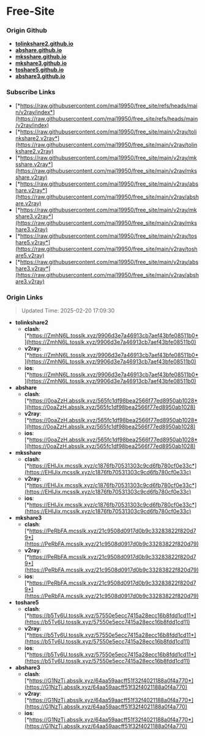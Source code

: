 # Free-Site

### Origin Github

- [**tolinkshare2.github.io**](https://github.com/tolinkshare2/tolinkshare2.github.io)
- [**abshare.github.io**](https://github.com/abshare/abshare.github.io)
- [**mksshare.github.io**](https://github.com/mksshare/mksshare.github.io)
- [**mkshare3.github.io**](https://github.com/mkshare3/mkshare3.github.io)
- [**toshare5.github.io**](https://github.com/toshare5/toshare5.github.io)
- [**abshare3.github.io**](https://github.com/abshare3/abshare3.github.io)

### Subscribe Links

- [*https://raw.githubusercontent.com/mai19950/free_site/refs/heads/main/v2ray/index*](https://raw.githubusercontent.com/mai19950/free_site/refs/heads/main/v2ray/index)
- [*https://raw.githubusercontent.com/mai19950/free_site/main/v2ray/tolinkshare2.v2ray*](https://raw.githubusercontent.com/mai19950/free_site/main/v2ray/tolinkshare2.v2ray)
- [*https://raw.githubusercontent.com/mai19950/free_site/main/v2ray/mksshare.v2ray*](https://raw.githubusercontent.com/mai19950/free_site/main/v2ray/mksshare.v2ray)
- [*https://raw.githubusercontent.com/mai19950/free_site/main/v2ray/abshare.v2ray*](https://raw.githubusercontent.com/mai19950/free_site/main/v2ray/abshare.v2ray)
- [*https://raw.githubusercontent.com/mai19950/free_site/main/v2ray/mkshare3.v2ray*](https://raw.githubusercontent.com/mai19950/free_site/main/v2ray/mkshare3.v2ray)
- [*https://raw.githubusercontent.com/mai19950/free_site/main/v2ray/toshare5.v2ray*](https://raw.githubusercontent.com/mai19950/free_site/main/v2ray/toshare5.v2ray)
- [*https://raw.githubusercontent.com/mai19950/free_site/main/v2ray/abshare3.v2ray*](https://raw.githubusercontent.com/mai19950/free_site/main/v2ray/abshare3.v2ray)

### Origin Links

> Updated Time: 2025-02-20 17:09:30

- **tolinkshare2**
  - **clash**: [*https://ZmhN6L.tosslk.xyz/9906d3e7a46913cb7aef43bfe08511b0*](https://ZmhN6L.tosslk.xyz/9906d3e7a46913cb7aef43bfe08511b0)
  - **v2ray**: [*https://ZmhN6L.tosslk.xyz/9906d3e7a46913cb7aef43bfe08511b0*](https://ZmhN6L.tosslk.xyz/9906d3e7a46913cb7aef43bfe08511b0)
  - **ios**: [*https://ZmhN6L.tosslk.xyz/9906d3e7a46913cb7aef43bfe08511b0*](https://ZmhN6L.tosslk.xyz/9906d3e7a46913cb7aef43bfe08511b0)
- **abshare**
  - **clash**: [*https://0oaZzH.absslk.xyz/565fc1df98bea2566f77ed8950ab1028*](https://0oaZzH.absslk.xyz/565fc1df98bea2566f77ed8950ab1028)
  - **v2ray**: [*https://0oaZzH.absslk.xyz/565fc1df98bea2566f77ed8950ab1028*](https://0oaZzH.absslk.xyz/565fc1df98bea2566f77ed8950ab1028)
  - **ios**: [*https://0oaZzH.absslk.xyz/565fc1df98bea2566f77ed8950ab1028*](https://0oaZzH.absslk.xyz/565fc1df98bea2566f77ed8950ab1028)
- **mksshare**
  - **clash**: [*https://EHIJix.mcsslk.xyz/c1876fb70531303c9cd6fb780cf0e33c*](https://EHIJix.mcsslk.xyz/c1876fb70531303c9cd6fb780cf0e33c)
  - **v2ray**: [*https://EHIJix.mcsslk.xyz/c1876fb70531303c9cd6fb780cf0e33c*](https://EHIJix.mcsslk.xyz/c1876fb70531303c9cd6fb780cf0e33c)
  - **ios**: [*https://EHIJix.mcsslk.xyz/c1876fb70531303c9cd6fb780cf0e33c*](https://EHIJix.mcsslk.xyz/c1876fb70531303c9cd6fb780cf0e33c)
- **mkshare3**
  - **clash**: [*https://PeRbFA.mcsslk.xyz/21c9508d0917d0b9c33283822f820d79*](https://PeRbFA.mcsslk.xyz/21c9508d0917d0b9c33283822f820d79)
  - **v2ray**: [*https://PeRbFA.mcsslk.xyz/21c9508d0917d0b9c33283822f820d79*](https://PeRbFA.mcsslk.xyz/21c9508d0917d0b9c33283822f820d79)
  - **ios**: [*https://PeRbFA.mcsslk.xyz/21c9508d0917d0b9c33283822f820d79*](https://PeRbFA.mcsslk.xyz/21c9508d0917d0b9c33283822f820d79)
- **toshare5**
  - **clash**: [*https://b5Tv6U.tosslk.xyz/57550e5ecc7415a28ecc16b8fdd1cd11*](https://b5Tv6U.tosslk.xyz/57550e5ecc7415a28ecc16b8fdd1cd11)
  - **v2ray**: [*https://b5Tv6U.tosslk.xyz/57550e5ecc7415a28ecc16b8fdd1cd11*](https://b5Tv6U.tosslk.xyz/57550e5ecc7415a28ecc16b8fdd1cd11)
  - **ios**: [*https://b5Tv6U.tosslk.xyz/57550e5ecc7415a28ecc16b8fdd1cd11*](https://b5Tv6U.tosslk.xyz/57550e5ecc7415a28ecc16b8fdd1cd11)
- **abshare3**
  - **clash**: [*https://G1NzTj.absslk.xyz/64aa59aacff51f32f4021188a0f4a770*](https://G1NzTj.absslk.xyz/64aa59aacff51f32f4021188a0f4a770)
  - **v2ray**: [*https://G1NzTj.absslk.xyz/64aa59aacff51f32f4021188a0f4a770*](https://G1NzTj.absslk.xyz/64aa59aacff51f32f4021188a0f4a770)
  - **ios**: [*https://G1NzTj.absslk.xyz/64aa59aacff51f32f4021188a0f4a770*](https://G1NzTj.absslk.xyz/64aa59aacff51f32f4021188a0f4a770)
